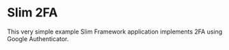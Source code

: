 # Slim 2FA

This very simple example Slim Framework application implements 2FA using Google
Authenticator.
